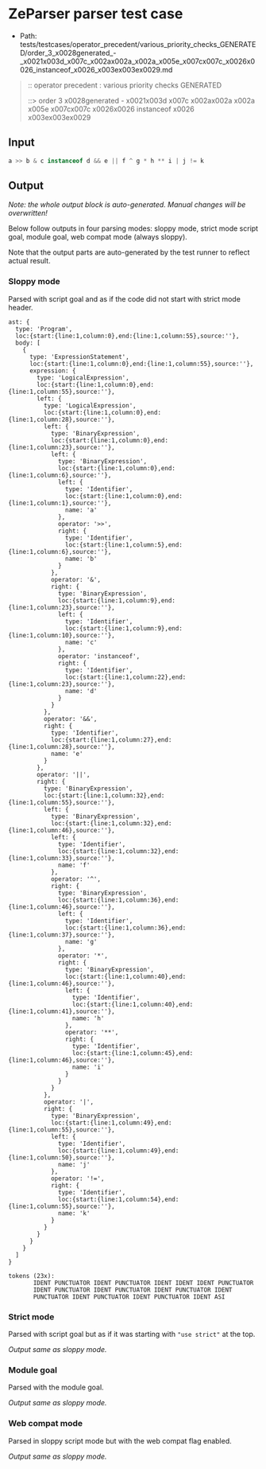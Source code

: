 # ZeParser parser test case

- Path: tests/testcases/operator_precedent/various_priority_checks_GENERATED/order_3_x0028generated_-_x0021x003d_x007c_x002ax002a_x002a_x005e_x007cx007c_x0026x0026_instanceof_x0026_x003ex003ex0029.md

> :: operator precedent : various priority checks GENERATED
>
> ::> order 3 x0028generated - x0021x003d x007c x002ax002a x002a x005e x007cx007c x0026x0026 instanceof x0026 x003ex003ex0029

## Input

`````js
a >> b & c instanceof d && e || f ^ g * h ** i | j != k
`````

## Output

_Note: the whole output block is auto-generated. Manual changes will be overwritten!_

Below follow outputs in four parsing modes: sloppy mode, strict mode script goal, module goal, web compat mode (always sloppy).

Note that the output parts are auto-generated by the test runner to reflect actual result.

### Sloppy mode

Parsed with script goal and as if the code did not start with strict mode header.

`````
ast: {
  type: 'Program',
  loc:{start:{line:1,column:0},end:{line:1,column:55},source:''},
  body: [
    {
      type: 'ExpressionStatement',
      loc:{start:{line:1,column:0},end:{line:1,column:55},source:''},
      expression: {
        type: 'LogicalExpression',
        loc:{start:{line:1,column:0},end:{line:1,column:55},source:''},
        left: {
          type: 'LogicalExpression',
          loc:{start:{line:1,column:0},end:{line:1,column:28},source:''},
          left: {
            type: 'BinaryExpression',
            loc:{start:{line:1,column:0},end:{line:1,column:23},source:''},
            left: {
              type: 'BinaryExpression',
              loc:{start:{line:1,column:0},end:{line:1,column:6},source:''},
              left: {
                type: 'Identifier',
                loc:{start:{line:1,column:0},end:{line:1,column:1},source:''},
                name: 'a'
              },
              operator: '>>',
              right: {
                type: 'Identifier',
                loc:{start:{line:1,column:5},end:{line:1,column:6},source:''},
                name: 'b'
              }
            },
            operator: '&',
            right: {
              type: 'BinaryExpression',
              loc:{start:{line:1,column:9},end:{line:1,column:23},source:''},
              left: {
                type: 'Identifier',
                loc:{start:{line:1,column:9},end:{line:1,column:10},source:''},
                name: 'c'
              },
              operator: 'instanceof',
              right: {
                type: 'Identifier',
                loc:{start:{line:1,column:22},end:{line:1,column:23},source:''},
                name: 'd'
              }
            }
          },
          operator: '&&',
          right: {
            type: 'Identifier',
            loc:{start:{line:1,column:27},end:{line:1,column:28},source:''},
            name: 'e'
          }
        },
        operator: '||',
        right: {
          type: 'BinaryExpression',
          loc:{start:{line:1,column:32},end:{line:1,column:55},source:''},
          left: {
            type: 'BinaryExpression',
            loc:{start:{line:1,column:32},end:{line:1,column:46},source:''},
            left: {
              type: 'Identifier',
              loc:{start:{line:1,column:32},end:{line:1,column:33},source:''},
              name: 'f'
            },
            operator: '^',
            right: {
              type: 'BinaryExpression',
              loc:{start:{line:1,column:36},end:{line:1,column:46},source:''},
              left: {
                type: 'Identifier',
                loc:{start:{line:1,column:36},end:{line:1,column:37},source:''},
                name: 'g'
              },
              operator: '*',
              right: {
                type: 'BinaryExpression',
                loc:{start:{line:1,column:40},end:{line:1,column:46},source:''},
                left: {
                  type: 'Identifier',
                  loc:{start:{line:1,column:40},end:{line:1,column:41},source:''},
                  name: 'h'
                },
                operator: '**',
                right: {
                  type: 'Identifier',
                  loc:{start:{line:1,column:45},end:{line:1,column:46},source:''},
                  name: 'i'
                }
              }
            }
          },
          operator: '|',
          right: {
            type: 'BinaryExpression',
            loc:{start:{line:1,column:49},end:{line:1,column:55},source:''},
            left: {
              type: 'Identifier',
              loc:{start:{line:1,column:49},end:{line:1,column:50},source:''},
              name: 'j'
            },
            operator: '!=',
            right: {
              type: 'Identifier',
              loc:{start:{line:1,column:54},end:{line:1,column:55},source:''},
              name: 'k'
            }
          }
        }
      }
    }
  ]
}

tokens (23x):
       IDENT PUNCTUATOR IDENT PUNCTUATOR IDENT IDENT IDENT PUNCTUATOR
       IDENT PUNCTUATOR IDENT PUNCTUATOR IDENT PUNCTUATOR IDENT
       PUNCTUATOR IDENT PUNCTUATOR IDENT PUNCTUATOR IDENT ASI
`````

### Strict mode

Parsed with script goal but as if it was starting with `"use strict"` at the top.

_Output same as sloppy mode._

### Module goal

Parsed with the module goal.

_Output same as sloppy mode._

### Web compat mode

Parsed in sloppy script mode but with the web compat flag enabled.

_Output same as sloppy mode._
